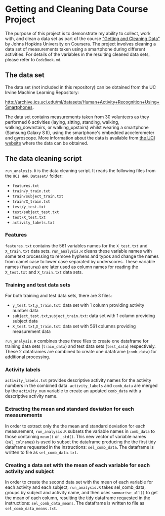 # Getting and Cleaning Data Course Project

The purpose of this project is to demonstrate my ability to collect, work with, and clean a data set as part of the course ["Getting and Cleaning Data"](https://www.coursera.org/learn/data-cleaning/home/welcome) by Johns Hopkins University on Coursera. The project involves cleaning a data set of measurements taken using a smartphone during different activities. For details of the variables in the resulting cleaned data sets, please refer to `CodeBook.md`.

## The data set

The data set (not included in this repository) can be obtained from the UC Irvine Machine Learning Repository:

http://archive.ics.uci.edu/ml/datasets/Human+Activity+Recognition+Using+Smartphones.

The data set contains measurements taken from 30 volunteers as they performed 6 activities (laying, sitting, standing, walking, walking_downstairs, or walking_upstairs) whilst wearing a smartphone (Samsung Galaxy S II), using the smartphone's embedded accelerometer and gyroscope. More information about the data is available from [the UCI website](http://archive.ics.uci.edu/ml/datasets/Human+Activity+Recognition+Using+Smartphones) where the data can be obtained.

## The data cleaning script

`run_analysis.R` is the data cleaning script. It reads the following files from the `UCI HAR Dataset/` folder:

* `features.txt`
* `train/y_train.txt`
* `train/subject_train.txt`
* `train/X_train.txt`
* `test/y_test.txt`
* `test/subject_test.txt`
* `test/X_test.txt`
* `activity_labels.txt`

### Features
`features.txt` contains the 561 variables names for the `X_test.txt` and `X_train.txt` data sets. `run_analysis.R` cleans these variable names with some text processing to remove hyphens and typos and change the names from camel case to lower case separated by underscores. These variable names (`features`) are later used as column names for reading the `X_test.txt` and `X_train.txt` data sets.

### Training and test data sets
For both training and test data sets, there are 3 files:

* `y_test.txt`,`y_train.txt`: data set with 1 column providing activity number data
* `subject_test.txt`,`subject_train.txt`: data set with 1 column providing subject data
* `X_test.txt`,`X_train.txt`: data set with 561 columns providing measurement data

`run_analysis.R` combines these three files to create one dataframe for training data sets (`train_data`) and test data sets (`test_data`) respectively. These 2 dataframes are combined to create one dataframe (`comb_data`) for additional processing.

### Activity labels
`activity_labels.txt` provides descriptive activity names for the activity numbers in the combined data. `activity_labels` and `comb_data` are merged by the `activity_num` variable to create an updated `comb_data` with a descriptive activity name.

### Extracting the mean and standard deviation for each measurements
In order to extract only the the mean and standard deviation for each measurement, `run_analysis.R` subsets the variable names in `comb_data` to those containing `mean()` or `_std()`. This new vector of variable names (`sel_colnames`) is used to subset the dataframe producing the the first tidy dataframe requested in the instructions: `sel_comb_data`. The dataframe is written to file as `sel_comb_data.txt`.

### Creating a data set with the mean of each variable for each activity and subject
In order to create the second data set with the mean of each variable for each activity and each subject, `run_analysis.R` takes sel_comb_data, groups by subject and activity name, and then uses `summarise_all()` to get the mean of each column, resulting the tidy dataframe requested in the instructions: `sel_comb_data_means`. The dataframe is written to file as `sel_comb_data_means.txt`.